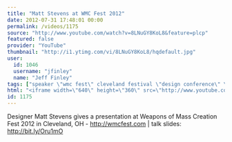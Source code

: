 ```yaml
---
title: "Matt Stevens at WMC Fest 2012"
date: 2012-07-31 17:48:01 00:00
permalink: /videos/1175
source: "http://www.youtube.com/watch?v=8LNuGY8KoL8&feature=plcp"
featured: false
provider: "YouTube"
thumbnail: "http://i1.ytimg.com/vi/8LNuGY8KoL8/hqdefault.jpg"
user:
  id: 1046
  username: "jfinley"
  name: "Jeff Finley"
tags: ["speaker \"wmc fest\" cleveland festival \"design conference\" \"graphic design\" lecture inspirational entrepreneur diy ohio midwest"]
html: "<iframe width=\"640\" height=\"360\" src=\"http://www.youtube.com/embed/8LNuGY8KoL8?wmode=transparent&fs=1&feature=oembed\" frameborder=\"0\" allowfullscreen></iframe>"
id: 1175
---
```


Designer Matt Stevens gives a presentation at Weapons of Mass Creation Fest 2012 in Cleveland, OH - http://wmcfest.com | talk slides: http://bit.ly/Oru1mO